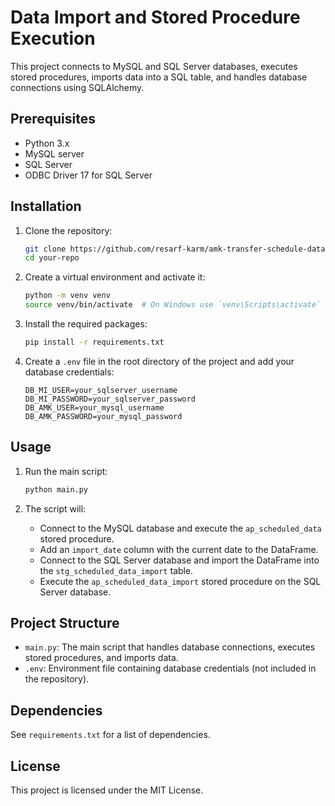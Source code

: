 # Data Import and Stored Procedure Execution

This project connects to MySQL and SQL Server databases, executes stored procedures, imports data into a SQL table, and handles database connections using SQLAlchemy.

## Prerequisites

- Python 3.x
- MySQL server
- SQL Server
- ODBC Driver 17 for SQL Server

## Installation

1. Clone the repository:
    ```sh
    git clone https://github.com/resarf-karm/amk-transfer-schedule-data.git
    cd your-repo
    ```

2. Create a virtual environment and activate it:
    ```sh
    python -m venv venv
    source venv/bin/activate  # On Windows use `venv\Scripts\activate`
    ```

3. Install the required packages:
    ```sh
    pip install -r requirements.txt
    ```

4. Create a `.env` file in the root directory of the project and add your database credentials:
    ```properties
    DB_MI_USER=your_sqlserver_username
    DB_MI_PASSWORD=your_sqlserver_password
    DB_AMK_USER=your_mysql_username
    DB_AMK_PASSWORD=your_mysql_password
    ```

## Usage

1. Run the main script:
    ```sh
    python main.py
    ```

2. The script will:
    - Connect to the MySQL database and execute the `ap_scheduled_data` stored procedure.
    - Add an `import_date` column with the current date to the DataFrame.
    - Connect to the SQL Server database and import the DataFrame into the `stg_scheduled_data_import` table.
    - Execute the `ap_scheduled_data_import` stored procedure on the SQL Server database.

## Project Structure

- `main.py`: The main script that handles database connections, executes stored procedures, and imports data.
- `.env`: Environment file containing database credentials (not included in the repository).

## Dependencies

See `requirements.txt` for a list of dependencies.

## License

This project is licensed under the MIT License.